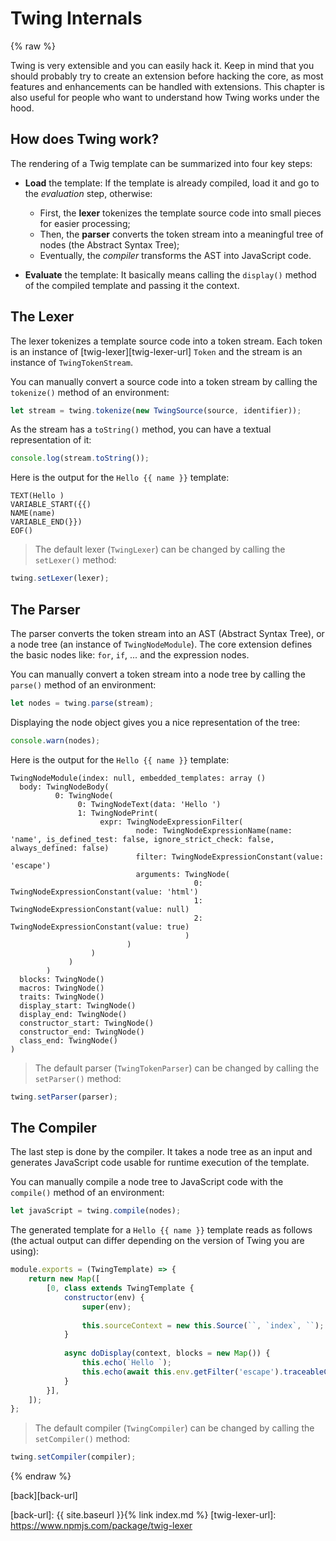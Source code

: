 Twing Internals
===============

{% raw %}

Twing is very extensible and you can easily hack it. Keep in mind that you should probably try to create an extension before hacking the core, as most features and enhancements can be handled with extensions. This chapter is also useful for people who want to understand how Twing works under the hood.

## How does Twing work?

The rendering of a Twig template can be summarized into four key steps:

* **Load** the template: If the template is already compiled, load it and go to the *evaluation* step, otherwise:

  * First, the **lexer** tokenizes the template source code into small pieces for easier processing;
  * Then, the **parser** converts the token stream into a meaningful tree of nodes (the Abstract Syntax Tree);
  * Eventually, the *compiler* transforms the AST into JavaScript code.

* **Evaluate** the template: It basically means calling the ``display()`` method of the compiled template and passing it the context.

## The Lexer

The lexer tokenizes a template source code into a token stream. Each token is an instance of  [twig-lexer][twig-lexer-url] `Token` and the stream is an instance of `TwingTokenStream`.

You can manually convert a source code into a token stream by calling the `tokenize()` method of an environment:

````javascript
let stream = twing.tokenize(new TwingSource(source, identifier));
````

As the stream has a `toString()` method, you can have a textual representation of it:

````javascript
console.log(stream.toString());
````

Here is the output for the `Hello {{ name }}` template:

````
TEXT(Hello )
VARIABLE_START({{)
NAME(name)
VARIABLE_END(}})
EOF()
```` 

> The default lexer (`TwingLexer`) can be changed by calling the `setLexer()` method:

````javascript
twing.setLexer(lexer);
````

## The Parser

The parser converts the token stream into an AST (Abstract Syntax Tree), or a node tree (an instance of `TwingNodeModule`). The core extension defines the basic nodes like: `for`, `if`, ... and the expression nodes.

You can manually convert a token stream into a node tree by calling the `parse()` method of an environment:

````javascript
let nodes = twing.parse(stream);
````

Displaying the node object gives you a nice representation of the tree:

````javascript
console.warn(nodes);
````

Here is the output for the `Hello {{ name }}` template:

````
TwingNodeModule(index: null, embedded_templates: array ()
  body: TwingNodeBody(
          0: TwingNode(
               0: TwingNodeText(data: 'Hello ')
               1: TwingNodePrint(
                    expr: TwingNodeExpressionFilter(
                            node: TwingNodeExpressionName(name: 'name', is_defined_test: false, ignore_strict_check: false, always_defined: false)
                            filter: TwingNodeExpressionConstant(value: 'escape')
                            arguments: TwingNode(
                                         0: TwingNodeExpressionConstant(value: 'html')
                                         1: TwingNodeExpressionConstant(value: null)
                                         2: TwingNodeExpressionConstant(value: true)
                                       )
                          )
                  )
             )
        )
  blocks: TwingNode()
  macros: TwingNode()
  traits: TwingNode()
  display_start: TwingNode()
  display_end: TwingNode()
  constructor_start: TwingNode()
  constructor_end: TwingNode()
  class_end: TwingNode()
)

````

> The default parser (`TwingTokenParser`) can be changed by calling the `setParser()` method:

````javascript
twing.setParser(parser);
````

## The Compiler

The last step is done by the compiler. It takes a node tree as an input and generates JavaScript code usable for runtime execution of the template.

You can manually compile a node tree to JavaScript code with the `compile()` method of an environment:

````javascript
let javaScript = twing.compile(nodes);
````

The generated template for a `Hello {{ name }}` template reads as follows (the actual output can differ depending on the version of Twing you are using):

````javascript
module.exports = (TwingTemplate) => {
    return new Map([
        [0, class extends TwingTemplate {
            constructor(env) {
                super(env);
    
                this.sourceContext = new this.Source(``, `index`, ``);
            }
    
            async doDisplay(context, blocks = new Map()) {
                this.echo(`Hello `);
                this.echo(await this.env.getFilter('escape').traceableCallable(1, this.getSourceContext())(...[this.env, (context.has(`name`) ? context.get(`name`) : null), `html`, null, true]));
            }
        }],
    ]);
};
````

> The default compiler (`TwingCompiler`) can be changed by calling the `setCompiler()` method:

````javascript
twing.setCompiler(compiler);
````

{% endraw %}

[back][back-url]

[back-url]: {{ site.baseurl }}{% link index.md %}
[twig-lexer-url]: https://www.npmjs.com/package/twig-lexer
